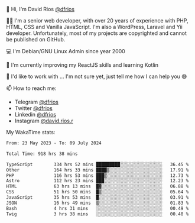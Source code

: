👋 Hi, I'm David Rios [@dfrios](https://github.com/dfrios)

👨‍💻 I'm a senior web developer, with over 20 years of experience with PHP, HTML, CSS and Vanilla JavaScript. I'm also a WordPress, Laravel and Yii developer. Unfortunately, most of my projects are copyrighted and cannot be published on GitHub.

💻 I'm Debian/GNU Linux Admin since year 2000

🌱 I'm currently improving my ReactJS skills and learning Kotlin

💞️ I'd like to work with ... I'm not sure yet, just tell me how I can help you 😅


📫 How to reach me:
* Telegram [@dfrios](https://t.me/dfrios)
* Twitter [@dfrios](https://twitter.com/dfrios)
* Linkedin [@dfrios](https://linkedin.com/in/dfrios)
* Instagram [@david.rios.r](https://instagram.com/david.rios.r)



My WakaTime stats:
<!--START_SECTION:waka-->

```txt
From: 23 May 2023 - To: 09 July 2024

Total Time: 918 hrs 38 mins

TypeScript        334 hrs 52 mins █████████░░░░░░░░░░░░░░░░   36.45 %
Other             164 hrs 33 mins ████▒░░░░░░░░░░░░░░░░░░░░   17.91 %
PHP               116 hrs 53 mins ███▒░░░░░░░░░░░░░░░░░░░░░   12.73 %
Astro             112 hrs 23 mins ███░░░░░░░░░░░░░░░░░░░░░░   12.23 %
HTML              63 hrs 13 mins  █▓░░░░░░░░░░░░░░░░░░░░░░░   06.88 %
CSS               51 hrs 50 mins  █▒░░░░░░░░░░░░░░░░░░░░░░░   05.64 %
JavaScript        35 hrs 53 mins  █░░░░░░░░░░░░░░░░░░░░░░░░   03.91 %
JSON              16 hrs 49 mins  ▒░░░░░░░░░░░░░░░░░░░░░░░░   01.83 %
Bash              4 hrs 31 mins   ░░░░░░░░░░░░░░░░░░░░░░░░░   00.49 %
Twig              3 hrs 38 mins   ░░░░░░░░░░░░░░░░░░░░░░░░░   00.40 %
```

<!--END_SECTION:waka-->
